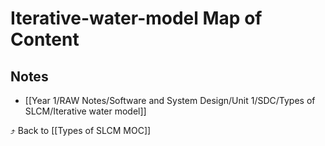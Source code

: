 # Iterative-water-model Map of Content


## Notes
- [[Year 1/RAW Notes/Software and System Design/Unit 1/SDC/Types of SLCM/Iterative water model]]

⤴️ Back to [[Types of SLCM MOC]]